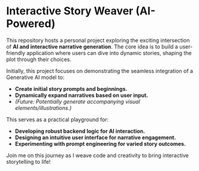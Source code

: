 # Interactive Story Weaver (AI-Powered)

This repository hosts a personal project exploring the exciting intersection of **AI and interactive narrative generation**. The core idea is to build a user-friendly application where users can dive into dynamic stories, shaping the plot through their choices.

Initially, this project focuses on demonstrating the seamless integration of a Generative AI model to:

* **Create initial story prompts and beginnings.**
* **Dynamically expand narratives based on user input.**
* *(Future: Potentially generate accompanying visual elements/illustrations.)*

This serves as a practical playground for:

* **Developing robust backend logic for AI interaction.**
* **Designing an intuitive user interface for narrative engagement.**
* **Experimenting with prompt engineering for varied story outcomes.**

Join me on this journey as I weave code and creativity to bring interactive storytelling to life!
```
